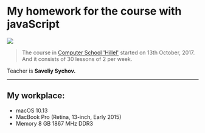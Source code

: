 # My homework for the course with javaScript #

![](https://secure.meetupstatic.com/photos/event/3/9/f/d/global_463214845.jpeg)

>The course in [Computer School 'Hillel'](https://itschool-hillel.org "Hillel") started on 13th October, 2017. And it consists of 30 lessons of 2 per week.

Teacher is **Saveliy Sychov.**
***

## My workplace: ##

* macOS 10.13
* MacBook Pro (Retina, 13-inch, Early 2015)
* Memory 8 GB 1867 MHz DDR3
